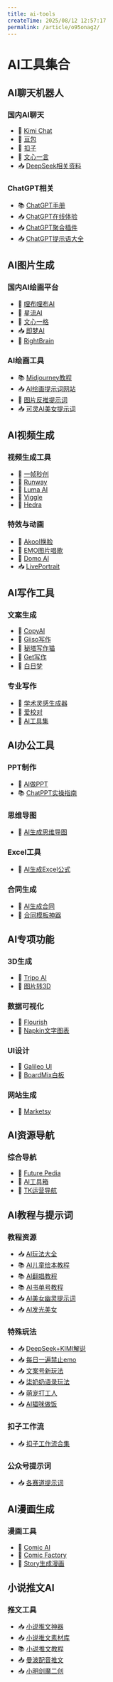 ```yaml
---
title: ai-tools
createTime: 2025/08/12 12:57:17
permalink: /article/o95onag2/
---
```

# AI工具集合

## AI聊天机器人

### 国内AI聊天
- 🔗 [Kimi Chat](https://kimi.moonshot.cn/)
- 🔗 [豆包](https://www.doubao.com/)
- 🔗 [扣子](https://www.coze.cn/home)
- 🔗 [文心一言](https://yiyan.baidu.com/welcome)
- 📥 [DeepSeek相关资料](https://pan.quark.cn/s/090a596a9f52)

### ChatGPT相关
- 📚 [ChatGPT手册](https://eibot3u32o.feishu.cn/docx/E7jodtO4fosu4SxdgCrcWF1Znvd)
- 📥 [ChatGPT在线体验](https://pan.quark.cn/s/171dd45a7c2e)
- 📥 [ChatGPT聚合插件](https://pan.quark.cn/s/69f2d0d85bd6)
- 📥 [ChatGPT提示语大全](https://pan.quark.cn/s/0f0ad764cc4b)

## AI图片生成

### 国内AI绘画平台
- 🔗 [哩布哩布AI](https://www.liblib.art/)
- 🔗 [星流AI](https://www.xingliu.art/)
- 🔗 [文心一格](https://yige.baidu.com/)
- 📥 [即梦AI](https://pan.quark.cn/s/27cc6cec529f)
- 🔗 [RightBrain](https://rightbrain.art/)

### AI绘画工具
- 📚 [Midjourney教程](https://pan.quark.cn/s/a7d6def5ec79)
- 📥 [AI绘画提示词网站](https://pan.quark.cn/s/730ddacd6831)
- 🔗 [图片反推提示词](https://imagetoprompt.org/)
- 📥 [可灵AI美女提示词](https://pan.quark.cn/s/2f5f3646241c)

## AI视频生成

### 视频生成工具
- 🔗 [一帧秒创](https://aigc.yizhentv.com/)
- 🔗 [Runway](https://runwayml.com/)
- 🔗 [Luma AI](https://lumalabs.ai/)
- 🔗 [Viggle](https://viggle.ai/)
- 🔗 [Hedra](https://www.hedra.com/)

### 特效与动画
- 🔗 [Akool换脸](https://akool.com/)
- 🔗 [EMO图片唱歌](https://humanaigc.github.io/emote-portrait-alive/)
- 🔗 [Domo AI](https://domoai.app/)
- 📥 [LivePortrait](https://pan.quark.cn/s/829158f95eb7)

## AI写作工具

### 文案生成
- 🔗 [CopyAI](http://copyai.cn?channel=mai)
- 🔗 [Giiso写作](https://www.giiso.com/)
- 🔗 [秘塔写作猫](https://xiezuocat.com/)
- 🔗 [Get写作](https://getgetai.com)
- 🔗 [白日梦](https://aibrm.com/signup)

### 专业写作
- 🔗 [学术灵感生成器](https://wenxin.baidu.com/younger)
- 🔗 [爱校对](https://www.ijiaodui.com)
- 🔗 [AI工具集](https://ai-bot.cn/)

## AI办公工具

### PPT制作
- 🔗 [AI做PPT](https://www.aippt.cn/)
- 📚 [ChatPPT实操指南](https://pan.quark.cn/s/93ee61c65a73)

### 思维导图
- 🔗 [AI生成思维导图](https://www.edrawsoft.cn/mindmaster/)

### Excel工具
- 🔗 [AI生成Excel公式](https://excelformulabot.com)

### 合同生成
- 🔗 [AI生成合同](https://contract.yoo-ai.com/)
- 🔗 [合同模板神器](https://cont.12315.cn)

## AI专项功能

### 3D生成
- 🔗 [Tripo AI](https://www.tripo3d.ai/app)
- 🔗 [图片转3D](https://wukailu.github.io/Unique3D/)

### 数据可视化
- 🔗 [Flourish](https://flourish.studio/)
- 🔗 [Napkin文字图表](https://www.napkin.ai/)

### UI设计
- 🔗 [Galileo UI](https://www.usegalileo.ai/)
- 🔗 [BoardMix白板](https://boardmix.cn/)

### 网站生成
- 🔗 [Marketsy](https://marketsy.ai/)

## AI资源导航

### 综合导航
- 🔗 [Future Pedia](https://www.futurepedia.io/)
- 🔗 [AI工具箱](https://www.futurepedia.io/)
- 🔗 [TK运营导航](https://www.tkfff.com/)

## AI教程与提示词

### 教程资源
- 📥 [AI玩法大全](https://pan.quark.cn/s/090a596a9f52)
- 📚 [AI儿童绘本教程](https://pan.quark.cn/s/65d7c79f382d)
- 📚 [AI翻唱教程](https://pan.quark.cn/s/d69515e80a4c)
- 📚 [AI书单号教程](https://pan.quark.cn/s/752c501bbe81)
- 📥 [AI美女幽灵提示词](https://pan.quark.cn/s/8292cd7fc140)
- 📥 [AI发光美女](https://pan.quark.cn/s/35b2812b640f)

### 特殊玩法
- 📥 [DeepSeek+KIMI解说](https://pan.quark.cn/s/72ddc918d280)
- 📥 [每日一遍禁止emo](https://pan.quark.cn/s/6aadef37c32e)
- 📥 [文案号新玩法](https://pan.quark.cn/s/441a5cc69856)
- 📥 [柒奶奶语录玩法](https://pan.quark.cn/s/edc82c0b663b)
- 📥 [萌宠打工人](https://pan.quark.cn/s/b52a3c406a9b)
- 📥 [AI猫咪做饭](https://pan.quark.cn/s/0231b08abab7)

### 扣子工作流
- 📥 [扣子工作流合集](https://y802aldjw8.feishu.cn/docx/Baeid7g2roD5KrxjSfPcB1gcnWe)

### 公众号提示词
- 📥 [各赛道提示词](https://y802aldjw8.feishu.cn/docx/EY6ldoeFaoprsAxcEu7cSqK2nnc)

## AI漫画生成

### 漫画工具
- 🔗 [Comic AI](https://skyreels.ai/dashboard)
- 🔗 [Comic Factory](https://aicomicfactory.org/playground/)
- 🔗 [Story生成漫画](https://www.story.com/)

## 小说推文AI

### 推文工具
- 📥 [小说推文神器](https://pan.quark.cn/s/da5379562357)
- 📥 [小说推文素材库](https://pcnkayet6fgn.feishu.cn/wiki/Uamdwp11uiccdZkeRMMcVz7TnGh)
- 📚 [小说推文教程](https://y802aldjw8.feishu.cn/docx/GAGFdskAio5y2dxwBLocmOF5neb)
- 📥 [曼波配音推文](https://xvtfrnpruj4.feishu.cn/wiki/TAStw2nTniaYpOkVVTicJBBInCc)
- 📥 [小明剑魔二创](https://pan.quark.cn/s/0d0c3eb7259b)